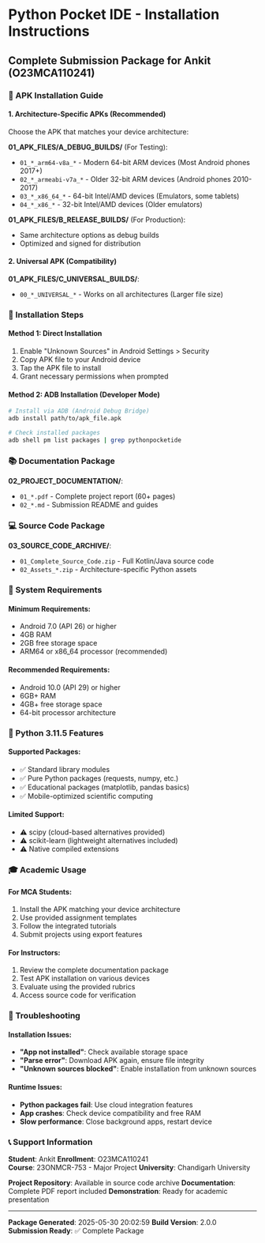 # Python Pocket IDE - Installation Instructions
## Complete Submission Package for Ankit (O23MCA110241)

### 📱 APK Installation Guide

#### 1. Architecture-Specific APKs (Recommended)
Choose the APK that matches your device architecture:

**01_APK_FILES/A_DEBUG_BUILDS/** (For Testing):
- `01_*_arm64-v8a_*` - Modern 64-bit ARM devices (Most Android phones 2017+)
- `02_*_armeabi-v7a_*` - Older 32-bit ARM devices (Android phones 2010-2017)
- `03_*_x86_64_*` - 64-bit Intel/AMD devices (Emulators, some tablets)
- `04_*_x86_*` - 32-bit Intel/AMD devices (Older emulators)

**01_APK_FILES/B_RELEASE_BUILDS/** (For Production):
- Same architecture options as debug builds
- Optimized and signed for distribution

#### 2. Universal APK (Compatibility)
**01_APK_FILES/C_UNIVERSAL_BUILDS/**:
- `00_*_UNIVERSAL_*` - Works on all architectures (Larger file size)

### 🔧 Installation Steps

#### Method 1: Direct Installation
1. Enable "Unknown Sources" in Android Settings > Security
2. Copy APK file to your Android device
3. Tap the APK file to install
4. Grant necessary permissions when prompted

#### Method 2: ADB Installation (Developer Mode)
```bash
# Install via ADB (Android Debug Bridge)
adb install path/to/apk_file.apk

# Check installed packages
adb shell pm list packages | grep pythonpocketide
```

### 📚 Documentation Package
**02_PROJECT_DOCUMENTATION/**:
- `01_*.pdf` - Complete project report (60+ pages)
- `02_*.md` - Submission README and guides

### 💻 Source Code Package  
**03_SOURCE_CODE_ARCHIVE/**:
- `01_Complete_Source_Code.zip` - Full Kotlin/Java source code
- `02_Assets_*.zip` - Architecture-specific Python assets

### 🎯 System Requirements

#### Minimum Requirements:
- Android 7.0 (API 26) or higher
- 4GB RAM 
- 2GB free storage space
- ARM64 or x86_64 processor (recommended)

#### Recommended Requirements:
- Android 10.0 (API 29) or higher  
- 6GB+ RAM
- 4GB+ free storage space
- 64-bit processor architecture

### 🐍 Python 3.11.5 Features

#### Supported Packages:
- ✅ Standard library modules
- ✅ Pure Python packages (requests, numpy, etc.)
- ✅ Educational packages (matplotlib, pandas basics)
- ✅ Mobile-optimized scientific computing

#### Limited Support:
- ⚠️ scipy (cloud-based alternatives provided)
- ⚠️ scikit-learn (lightweight alternatives included)
- ⚠️ Native compiled extensions

### 🎓 Academic Usage

#### For MCA Students:
1. Install the APK matching your device architecture
2. Use provided assignment templates
3. Follow the integrated tutorials
4. Submit projects using export features

#### For Instructors:
1. Review the complete documentation package
2. Test APK installation on various devices
3. Evaluate using the provided rubrics
4. Access source code for verification

### 🔧 Troubleshooting

#### Installation Issues:
- **"App not installed"**: Check available storage space
- **"Parse error"**: Download APK again, ensure file integrity
- **"Unknown sources blocked"**: Enable installation from unknown sources

#### Runtime Issues:
- **Python packages fail**: Use cloud integration features
- **App crashes**: Check device compatibility and free RAM
- **Slow performance**: Close background apps, restart device

### 📞 Support Information

**Student**: Ankit
**Enrollment**: O23MCA110241  
**Course**: 23ONMCR-753 - Major Project
**University**: Chandigarh University

**Project Repository**: Available in source code archive
**Documentation**: Complete PDF report included
**Demonstration**: Ready for academic presentation

---
**Package Generated**: 2025-05-30 20:02:59
**Build Version**: 2.0.0
**Submission Ready**: ✅ Complete Package

